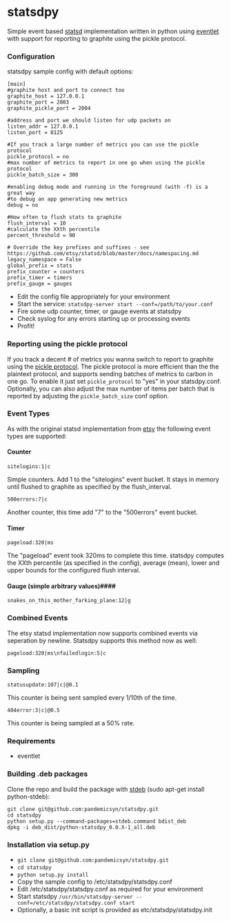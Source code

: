 # statsdpy #

Simple event based [statsd](http://github.com/etsy/statsd) implementation written in python using [eventlet](http://eventlet.net) with support for reporting to graphite using the pickle protocol.

### Configuration ###

statsdpy sample config with default options:

    [main]
    #graphite host and port to connect too
    graphite_host = 127.0.0.1
    graphite_port = 2003
    graphite_pickle_port = 2004

    #address and port we should listen for udp packets on
    listen_addr = 127.0.0.1
    listen_port = 8125

    #If you track a large number of metrics you can use the pickle protocol
    pickle_protocol = no
    #max number of metrics to report in one go when using the pickle protocol
    pickle_batch_size = 300

    #enabling debug mode and running in the foreground (with -f) is a great way
    #to debug an app generating new metrics
    debug = no

    #How often to flush stats to graphite
    flush_interval = 10
    #calculate the XXth percentile
    percent_threshold = 90

    # Override the key prefixes and suffixes - see https://github.com/etsy/statsd/blob/master/docs/namespacing.md
    legacy_namespace = False
    global_prefix = stats
    prefix_counter = counters
    prefix_timer = timers
    prefix_gauge = gauges

 - Edit the config file appropriately for your environment
 - Start the service: `statsdpy-server start --conf=/path/to/your.conf`
 - Fire some udp counter, timer, or gauge events at statsdpy
 - Check syslog for any errors starting up or processing events
 - Profit!

### Reporting using the pickle protocol ###

If you track a decent # of metrics you wanna switch to report to graphite using the [pickle protocol](http://graphite.readthedocs.org/en/latest/feeding-carbon.html#the-pickle-protocol). The pickle protocol is more efficient than the the plaintext protocol, and supports sending batches of metrics to carbon in one go. To enable it just set  ``pickle_protocol`` to "yes" in your statsdpy.conf. Optionally, you can also adjust the max number of items per batch that is reported by adjusting the ``pickle_batch_size`` conf option.

### Event Types ###

As with the original statsd implementation from [etsy](https://github.com/etsy/statsd) the following event types are supported:

#### Counter ####

    sitelogins:1|c

Simple counters. Add 1 to the "sitelogins" event bucket. It stays in memory until flushed to graphite as specified by the flush_interval.

    500errors:7|c

Another counter, this time add "7" to the "500errors" event bucket.

#### Timer ####

    pageload:320|ms

The "pageload" event took 320ms to complete this time. statsdpy computes the XXth percentile (as specified in the config), average (mean), lower and upper bounds for the configured flush interval.

#### Gauge (simple arbitrary values)####

    snakes_on_this_mother_farking_plane:12|g

### Combined Events ###

The etsy statsd implementation now supports combined events via seperation by newline. Statsdpy supports this method now as well:

    pageload:320|ms\nfailedlogin:5|c

### Sampling ###

    statusupdate:107|c|@0.1

This counter is being sent sampled every 1/10th of the time.

    404error:3|c|@0.5

This counter is being sampled at a 50% rate.

### Requirements ###

- eventlet

### Building .deb packages ###

Clone the repo  and build the package with [stdeb](https://github.com/astraw/stdeb "stdeb") (sudo apt-get install python-stdeb):

    git clone git@github.com:pandemicsyn/statsdpy.git
    cd statsdpy
    python setup.py --command-packages=stdeb.command bdist_deb
    dpkg -i deb_dist/python-statsdpy_0.0.X-1_all.deb

### Installation via setup.py ###

- ``git clone git@github.com:pandemicsyn/statsdpy.git``
- ``cd statsdpy``
- ``python setup.py install``
- Copy the sample config to /etc/statsdpy/statsdpy.conf
- Edit /etc/statsdpy/statsdpy.conf as required for your environment
- Start statsdpy ``/usr/bin/statsdpy-server --conf=/etc/statsdpy/statsdpy.conf start``
- Optionally, a basic init script is provided as etc/statsdpy/statsdpy.init
